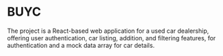 # BUYC
The project is a React-based web application for a used car dealership, offering user authentication, car listing, addition, and filtering features, for authentication and a mock data array for car details.
